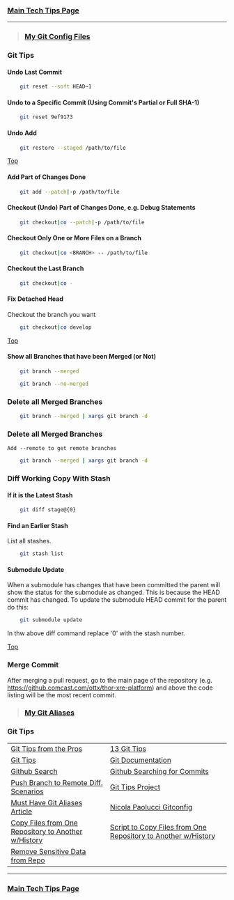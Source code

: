 ### [Main Tech Tips Page](https://github.com/sethfuller/tips/blob/main/tech_tips/README.md)

----------
> ### [My Git Config Files](https://github.com/sethfuller/tips/tree/main/config/Git)

<a name="top"></a>

### Git Tips

#### Undo Last Commit

```bash
	git reset --soft HEAD~1
```

#### Undo to a Specific Commit (Using Commit's Partial or Full SHA-1)

```bash
	git reset 9ef9173
```

#### Undo Add

```bash
	git restore --staged /path/to/file
```

[Top](#top)

#### Add Part of Changes Done

```bash
	git add --patch|-p /path/to/file
```

#### Checkout (Undo) Part of Changes Done, e.g. Debug Statements


```bash
	git checkout|co --patch|-p /path/to/file
```

#### Checkout Only One or More Files on a Branch

```bash
	git checkout|co <BRANCH> -- /path/to/file
```

#### Checkout the Last Branch

```bash
	git checkout|co -
```

#### Fix Detached Head
Checkout the branch you want

```bash
	git checkout|co develop
```

[Top](#top)

#### Show all Branches that have been Merged (or Not)


```bash
	git branch --merged
```

```bash
	git branch --no-merged
```

### Delete all Merged Branches
```bash
	git branch --merged | xargs git branch -d
```

### Delete all Merged Branches
	Add --remote to get remote branches

```bash
	git branch --merged | xargs git branch -d
```

### Diff Working Copy With Stash

#### If it is the Latest Stash

```bash
	git diff stage@{0}
```

#### Find an Earlier Stash
List all stashes.

```bash
	git stash list
```

#### Submodule Update
When a submodule has changes that have been committed the parent will show the status
for the submodule as changed. This is because the HEAD commit has changed. To update
the submodule HEAD commit for the parent do this:

```bash
	git submodule update
```

In thw above diff command replace '0' with the stash number.

[Top](#top)

### Merge Commit
After merging a pull request, go to the main page of the repository
(e.g. https://github.comcast.com/ottx/thor-xre-platform) and above the
code listing will be the most recent commit.

> ### [My Git Aliases](/Users/sfulle176/Src/Docs/git_aliases.md)

### Git Tips
|                                                                                                                                                                                  |                                                                                                                         |
|----------------------------------------------------------------------------------------------------------------------------------------------------------------------------------|-------------------------------------------------------------------------------------------------------------------------|
| [Git Tips from the Pros](https://code.tutsplus.com/tutorials/git-tips-from-the-pros--net-29799)                                                                                  | [13 Git Tips](https://opensource.com/article/18/4/git-tips)                                                             |
| [Git Tips](https://github.com/git-tips/tips#show-helpful-guides-that-come-with-git)                                                                                              | [Git Documentation](https://git-scm.com/doc)                                                                            |
| [Github Search](https://docs.github.com/en/github/searching-for-information-on-github/about-searching-on-github)                                                                 | [Github Searching for Commits](https://docs.github.com/en/github/searching-for-information-on-github/searching-commits) |
| [Push Branch to Remote Diff. Scenarios](https://devconnected.com/how-to-push-git-branch-to-remote/)                                                                              | [Git Tips Project](https://github.com/git-tips/tips.git)                                                                |
| [Must Have Git Aliases Article](https://www.durdn.com/blog/2012/11/22/must-have-git-aliases-advanced-examples/)                                                                  | [Nicola Paolucci Gitconfig](https://github.com/durdn/cfg/blob/master/.gitconfig)                                        |
| [Copy Files from One Repository to Another w/History](https://stackoverflow.com/questions/1365541/how-to-move-files-from-one-git-repo-to-another-not-a-clone-preserving-history) | [Script to Copy Files from One Repository to Another w/History](https://gist.github.com/whistler/de34b77aba2221ed8b2e)  |
| [Remove Sensitive Data from Repo](https://docs.github.com/en/github/authenticating-to-github/keeping-your-account-and-data-secure/removing-sensitive-data-from-a-repository)     |                                                                                                                         |

----------

### [Main Tech Tips Page](https://github.com/sethfuller/tips/blob/main/tech_tips/README.md)
